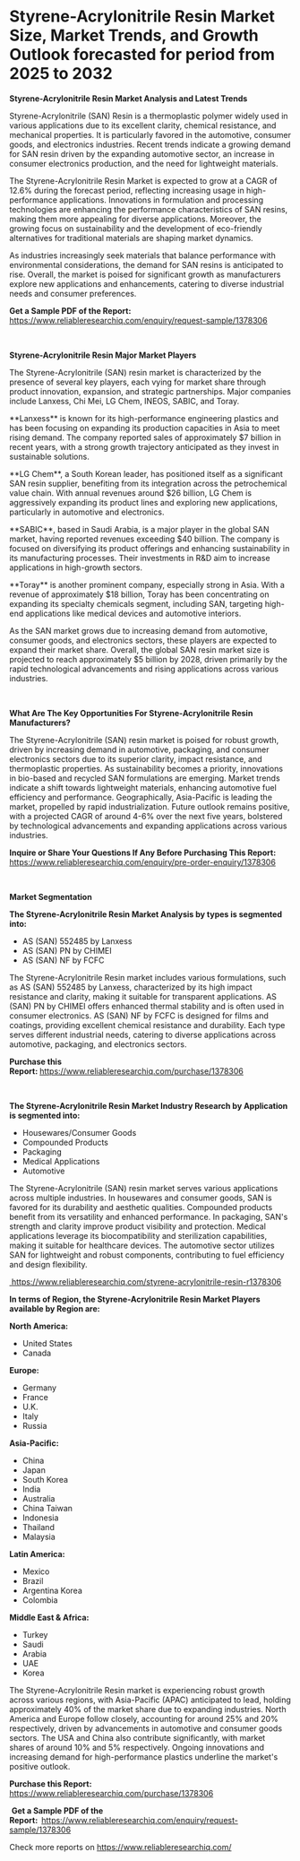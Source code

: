 <p><h1>Styrene-Acrylonitrile Resin Market Size, Market Trends, and Growth Outlook forecasted for period from 2025 to 2032</h1></p><p><strong>Styrene-Acrylonitrile Resin Market Analysis and Latest Trends</strong></p>
<p><p>Styrene-Acrylonitrile (SAN) Resin is a thermoplastic polymer widely used in various applications due to its excellent clarity, chemical resistance, and mechanical properties. It is particularly favored in the automotive, consumer goods, and electronics industries. Recent trends indicate a growing demand for SAN resin driven by the expanding automotive sector, an increase in consumer electronics production, and the need for lightweight materials.</p><p>The Styrene-Acrylonitrile Resin Market is expected to grow at a CAGR of 12.6% during the forecast period, reflecting increasing usage in high-performance applications. Innovations in formulation and processing technologies are enhancing the performance characteristics of SAN resins, making them more appealing for diverse applications. Moreover, the growing focus on sustainability and the development of eco-friendly alternatives for traditional materials are shaping market dynamics.</p><p>As industries increasingly seek materials that balance performance with environmental considerations, the demand for SAN resins is anticipated to rise. Overall, the market is poised for significant growth as manufacturers explore new applications and enhancements, catering to diverse industrial needs and consumer preferences.</p></p>
<p><strong>Get a Sample PDF of the Report:&nbsp;</strong> <a href="https://www.reliableresearchiq.com/enquiry/request-sample/1378306?utm_campaign=2754&utm_medium=2&utm_source=Github&utm_content=ia&utm_term=02042025&utm_id=styrene-acrylonitrile-resin">https://www.reliableresearchiq.com/enquiry/request-sample/1378306</a></p>
<p>&nbsp;</p>
<p><strong>Styrene-Acrylonitrile Resin Major Market Players</strong></p>
<p><p>The Styrene-Acrylonitrile (SAN) resin market is characterized by the presence of several key players, each vying for market share through product innovation, expansion, and strategic partnerships. Major companies include Lanxess, Chi Mei, LG Chem, INEOS, SABIC, and Toray.</p><p>**Lanxess** is known for its high-performance engineering plastics and has been focusing on expanding its production capacities in Asia to meet rising demand. The company reported sales of approximately $7 billion in recent years, with a strong growth trajectory anticipated as they invest in sustainable solutions.</p><p>**LG Chem**, a South Korean leader, has positioned itself as a significant SAN resin supplier, benefiting from its integration across the petrochemical value chain. With annual revenues around $26 billion, LG Chem is aggressively expanding its product lines and exploring new applications, particularly in automotive and electronics.</p><p>**SABIC**, based in Saudi Arabia, is a major player in the global SAN market, having reported revenues exceeding $40 billion. The company is focused on diversifying its product offerings and enhancing sustainability in its manufacturing processes. Their investments in R&D aim to increase applications in high-growth sectors.</p><p>**Toray** is another prominent company, especially strong in Asia. With a revenue of approximately $18 billion, Toray has been concentrating on expanding its specialty chemicals segment, including SAN, targeting high-end applications like medical devices and automotive interiors.</p><p>As the SAN market grows due to increasing demand from automotive, consumer goods, and electronics sectors, these players are expected to expand their market share. Overall, the global SAN resin market size is projected to reach approximately $5 billion by 2028, driven primarily by the rapid technological advancements and rising applications across various industries.</p></p>
<p>&nbsp;</p>
<p><strong>What Are The Key Opportunities For Styrene-Acrylonitrile Resin Manufacturers?</strong></p>
<p><p>The Styrene-Acrylonitrile (SAN) resin market is poised for robust growth, driven by increasing demand in automotive, packaging, and consumer electronics sectors due to its superior clarity, impact resistance, and thermoplastic properties. As sustainability becomes a priority, innovations in bio-based and recycled SAN formulations are emerging. Market trends indicate a shift towards lightweight materials, enhancing automotive fuel efficiency and performance. Geographically, Asia-Pacific is leading the market, propelled by rapid industrialization. Future outlook remains positive, with a projected CAGR of around 4-6% over the next five years, bolstered by technological advancements and expanding applications across various industries.</p></p>
<p><strong>Inquire or Share Your Questions If Any Before Purchasing This Report:</strong> <a href="https://www.reliableresearchiq.com/enquiry/pre-order-enquiry/1378306?utm_campaign=2754&utm_medium=2&utm_source=Github&utm_content=ia&utm_term=02042025&utm_id=styrene-acrylonitrile-resin">https://www.reliableresearchiq.com/enquiry/pre-order-enquiry/1378306</a></p>
<p>&nbsp;</p>
<p><strong>Market Segmentation</strong></p>
<p><strong>The Styrene-Acrylonitrile Resin Market Analysis by types is segmented into:</strong></p>
<p><ul><li>AS (SAN) 552485 by Lanxess</li><li>AS (SAN) PN by CHIMEI</li><li>AS (SAN) NF by FCFC</li></ul></p>
<p><p>The Styrene-Acrylonitrile Resin market includes various formulations, such as AS (SAN) 552485 by Lanxess, characterized by its high impact resistance and clarity, making it suitable for transparent applications. AS (SAN) PN by CHIMEI offers enhanced thermal stability and is often used in consumer electronics. AS (SAN) NF by FCFC is designed for films and coatings, providing excellent chemical resistance and durability. Each type serves different industrial needs, catering to diverse applications across automotive, packaging, and electronics sectors.</p></p>
<p><strong>Purchase this Report:&nbsp;</strong><a href="https://www.reliableresearchiq.com/purchase/1378306?utm_campaign=2754&utm_medium=2&utm_source=Github&utm_content=ia&utm_term=02042025&utm_id=styrene-acrylonitrile-resin">https://www.reliableresearchiq.com/purchase/1378306</a></p>
<p>&nbsp;</p>
<p><strong>The Styrene-Acrylonitrile Resin Market Industry Research by Application is segmented into:</strong></p>
<p><ul><li>Housewares/Consumer Goods</li><li>Compounded Products</li><li>Packaging</li><li>Medical Applications</li><li>Automotive</li></ul></p>
<p><p>The Styrene-Acrylonitrile (SAN) resin market serves various applications across multiple industries. In housewares and consumer goods, SAN is favored for its durability and aesthetic qualities. Compounded products benefit from its versatility and enhanced performance. In packaging, SAN's strength and clarity improve product visibility and protection. Medical applications leverage its biocompatibility and sterilization capabilities, making it suitable for healthcare devices. The automotive sector utilizes SAN for lightweight and robust components, contributing to fuel efficiency and design flexibility.</p></p>
<p><a href="https://www.reliableresearchiq.com/styrene-acrylonitrile-resin-r1378306?utm_campaign=2754&utm_medium=2&utm_source=Github&utm_content=ia&utm_term=02042025&utm_id=styrene-acrylonitrile-resin">&nbsp;https://www.reliableresearchiq.com/styrene-acrylonitrile-resin-r1378306</a></p>
<p><strong>In terms of Region, the Styrene-Acrylonitrile Resin Market Players available by Region are:</strong></p>
<p>
    <p> <strong> North America: </strong>
        <ul>
            <li>United States</li>
            <li>Canada</li>
        </ul>
        </p> 
    <p> <strong> Europe: </strong>
        <ul>
            <li>Germany</li>
            <li>France</li>
            <li>U.K.</li>
            <li>Italy</li>
            <li>Russia</li>
        </ul>
        </p> 
    <p> <strong> Asia-Pacific: </strong>
        <ul>
            <li>China</li>
            <li>Japan</li>
            <li>South Korea</li>
            <li>India</li>
            <li>Australia</li>
            <li>China Taiwan</li>
            <li>Indonesia</li>
            <li>Thailand</li>
            <li>Malaysia</li>
        </ul>
        </p> 
    <p> <strong> Latin America: </strong>
        <ul>
            <li>Mexico</li>
            <li>Brazil</li>
            <li>Argentina Korea</li>
            <li>Colombia</li>
        </ul>
        </p> 
    <p> <strong> Middle East & Africa: </strong>
        <ul>
            <li>Turkey</li>
            <li>Saudi</li>
            <li>Arabia</li>
            <li>UAE</li>
            <li>Korea</li>
        </ul>
    </p>
    </p>
<p><p>The Styrene-Acrylonitrile Resin market is experiencing robust growth across various regions, with Asia-Pacific (APAC) anticipated to lead, holding approximately 40% of the market share due to expanding industries. North America and Europe follow closely, accounting for around 25% and 20% respectively, driven by advancements in automotive and consumer goods sectors. The USA and China also contribute significantly, with market shares of around 10% and 5% respectively. Ongoing innovations and increasing demand for high-performance plastics underline the market's positive outlook.</p></p>
<p><strong>Purchase this Report: </strong><a href="https://www.reliableresearchiq.com/purchase/1378306?utm_campaign=2754&utm_medium=2&utm_source=Github&utm_content=ia&utm_term=02042025&utm_id=styrene-acrylonitrile-resin">https://www.reliableresearchiq.com/purchase/1378306</a></p>
<p>&nbsp;<strong>Get a Sample PDF of the Report:&nbsp;&nbsp;</strong><a href="https://www.reliableresearchiq.com/enquiry/request-sample/1378306?utm_campaign=2754&utm_medium=2&utm_source=Github&utm_content=ia&utm_term=02042025&utm_id=styrene-acrylonitrile-resin">https://www.reliableresearchiq.com/enquiry/request-sample/1378306</a></p>
<p><strong></strong></p>
<p>Check more reports on <a href="https://www.reliableresearchiq.com/?utm_campaign=2754&utm_medium=2&utm_source=Github&utm_content=ia&utm_term=02042025&utm_id=styrene-acrylonitrile-resin">https://www.reliableresearchiq.com/</a></p>